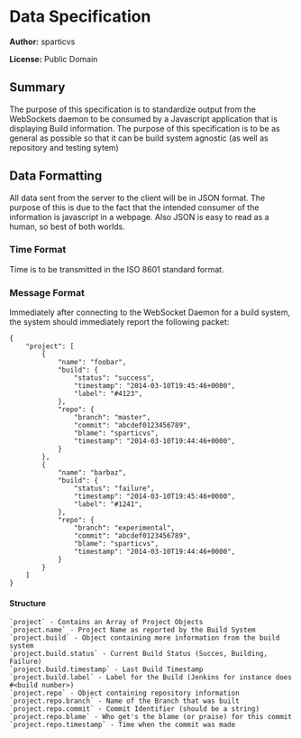 # Data Specification

**Author:** sparticvs

**License:** Public Domain

## Summary

The purpose of this specification is to standardize output from the WebSockets
daemon to be consumed by a Javascript application that is displaying Build
information. The purpose of this specification is to be as general as possible
so that it can be build system agnostic (as well as repository and testing sytem)

## Data Formatting

All data sent from the server to the client will be in JSON format.  The purpose
of this is due to the fact that the intended consumer of the information is javascript
in a webpage.  Also JSON is easy to read as a human, so best of both worlds.

### Time Format

Time is to be transmitted in the ISO 8601 standard format.

### Message Format

Immediately after connecting to the WebSocket Daemon for a build system, the system
should immediately report the following packet:

    {
        "project": [
            {
                "name": "foobar",
                "build": {
                    "status": "success",
                    "timestamp": "2014-03-10T19:45:46+0000",
                    "label": "#4123",
                },
                "repo": {
                    "branch": "master",
                    "commit": "abcdef0123456789",
                    "blame": "sparticvs",
                    "timestamp": "2014-03-10T19:44:46+0000",
                }
            },
            {
                "name": "barbaz",
                "build": {
                    "status": "failure",
                    "timestamp": "2014-03-10T19:45:46+0000",
                    "label": "#1241",
                },
                "repo": {
                    "branch": "experimental",
                    "commit": "abcdef0123456789",
                    "blame": "sparticvs",
                    "timestamp": "2014-03-10T19:44:46+0000",
                }
            }
        ]
    }

#### Structure

    `project` - Contains an Array of Project Objects
    `project.name` - Project Name as reported by the Build System
    `project.build` - Object containing more information from the build system
    `project.build.status` - Current Build Status (Succes, Building, Failure)
    `project.build.timestamp` - Last Build Timestamp
    `project.build.label` - Label for the Build (Jenkins for instance does #<build number>)
    `project.repo` - Object containing repository information
    `project.repo.branch` - Name of the Branch that was built
    `project.repo.commit` - Commit Identifier (should be a string)
    `project.repo.blame` - Who get's the blame (or praise) for this commit
    `project.repo.timestamp` - Time when the commit was made
